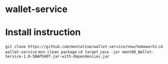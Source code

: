 # wallet-service

<H1>Install instruction</H1>

```git clone https://github.com/mental1sm/wallet-service/new/homework1```
```cd wallet-service```
```mvn clean package```
```cd target```
```java -jar ment09_Wallet-Service-1.0-SNAPSHOT-jar-with-dependencies.jar```

